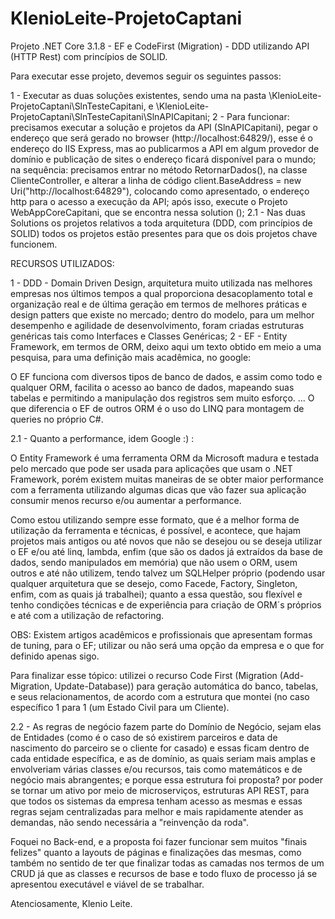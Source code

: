 # KlenioLeite-ProjetoCaptani
Projeto .NET Core 3.1.8 - EF e CodeFirst (Migration)  - DDD utilizando API (HTTP Rest) com princípios de SOLID. 

Para executar esse projeto, devemos seguir os seguintes passos:

1 - Executar as duas soluções existentes, sendo uma na pasta \KlenioLeite-ProjetoCaptani\SlnTesteCapitani, e \KlenioLeite-ProjetoCaptani\SlnTesteCapitani\SlnAPICapitani;
2 - Para funcionar: precisamos executar a solução e projetos da API (SlnAPICapitani), pegar o endereço que será gerado no browser (http://localhost:64829/), esse é o endereço do IIS Express, mas ao publicarmos a API em algum provedor de domínio e publicação de sites o endereço ficará disponível para o mundo; na sequência: precisamos entrar no método RetornarDados(), na classe ClienteController, e alterar a linha de código client.BaseAddress = new Uri("http://localhost:64829"), colocando como apresentado, o endereço http para o acesso a execução da API; após isso, execute o Projeto WebAppCoreCapitani, que se encontra nessa solution ();
2.1 - Nas duas Solutions os projetos relativos a toda arquitetura (DDD, com princípios de SOLID) todos os projetos estão presentes para que os dois projetos chave funcionem.

RECURSOS UTILIZADOS:

1 - DDD - Domain Driven Design, arquitetura muito utilizada nas melhores empresas nos últimos tempos a qual proporciona desacoplamento total e organização real e de última geração em termos de melhores práticas e design patters que existe no mercado; dentro do modelo, para um melhor desempenho e agilidade de desenvolvimento, foram criadas estruturas genéricas tais como Interfaces e Classes Genéricas;
2 - EF - Entity Framework, em termos de ORM, deixo aqui um texto obtido em meio a uma pesquisa, para uma definição mais acadêmica, no google:

O EF funciona com diversos tipos de banco de dados, e assim como todo e qualquer ORM, facilita o acesso ao banco de dados, mapeando suas tabelas e permitindo a manipulação dos registros sem muito esforço. ... O que diferencia o EF de outros ORM é o uso do LINQ para montagem de queries no próprio C#.

2.1 - Quanto a performance, idem Google :) :

O Entity Framework é uma ferramenta ORM da Microsoft madura e testada pelo mercado que pode ser usada para aplicações que usam o .NET Framework, porém existem muitas maneiras de se obter maior performance com a ferramenta utilizando algumas dicas que vão fazer sua aplicação consumir menos recurso e/ou aumentar a performance.

Como estou utilizando sempre esse formato, que é a melhor forma de utilização da ferramenta e técnicas, é possível, e acontece, que hajam projetos mais antigos ou até novos que não se desejou ou se deseja utilizar o EF e/ou até linq, lambda, enfim (que são os dados já extraídos da base de dados, sendo manipulados em memória) que não usem o ORM, usem outros e até não utilizem, tendo talvez um SQLHelper próprio (podendo usar qualquer arquitetura que se desejo, como Facede, Factory, Singleton, enfim, com as quais já trabalhei); quanto a essa questão, sou flexível e tenho condições técnicas e de experiência para criação de ORM´s próprios e até com a utilização de refactoring.

OBS: Existem artigos acadêmicos e profissionais que apresentam formas de tuning, para o EF; utilizar ou não será uma opção da empresa e o que for definido apenas sigo.

Para finalizar esse tópico: utilizei o recurso Code First (Migration (Add-Migration, Update-Database)) para geração automática do banco, tabelas, e seus relacionamentos, de acordo com a estrutura que montei (no caso específico 1 para 1 (um Estado Civil para um Cliente).

2.2 - As regras de negócio fazem parte do Domínio de Negócio, sejam elas de Entidades (como é o caso de só existirem parceiros e data de nascimento do parceiro se o cliente for casado) e essas ficam dentro de cada entidade específica, e as de domínio, as quais seriam mais amplas e envolveriam várias classes e/ou recursos, tais como matemáticos e de negócio mais abrangentes; e porque essa estrutura foi proposta? por poder se tornar um ativo por meio de microserviços, estruturas API REST, para que todos os sistemas da empresa tenham acesso as mesmas e essas regras sejam centralizadas para melhor e mais rapidamente atender as demandas, não sendo necessária a "reinvenção da roda".

Foquei no Back-end, e a proposta foi fazer funcionar sem muitos "finais felizes" quanto a layouts de páginas e finalizações das mesmas, como também no sentido de ter que finalizar todas as camadas nos termos de um CRUD já que as classes e recursos de base e todo fluxo de processo já se apresentou executável e viável de se trabalhar.

Atenciosamente,
Klenio Leite.


